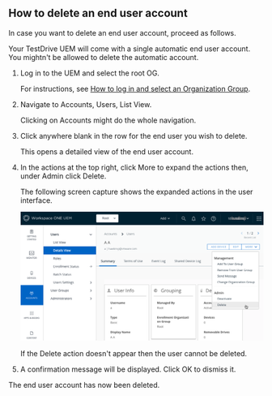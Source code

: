 ## How to delete an end user account
In case you want to delete an end user account, proceed as follows.

Your TestDrive UEM will come with a single automatic end user account. You
mightn't be allowed to delete the automatic account.

1.  Log in to the UEM and select the root OG.

    For instructions, see [How to log in and select an Organization Group](../../03Task_Configure-management-console-enrollment/03How-to-log-in-and-select-an-Organization-Group/readme.md).

2.  Navigate to Accounts, Users, List View.

    Clicking on Accounts might do the whole navigation.

3.  Click anywhere blank in the row for the end user you wish to delete.

    This opens a detailed view of the end user account.

4.  In the actions at the top right, click More to expand the actions then,
    under Admin click Delete.

    The following screen capture shows the expanded actions in the user
    interface.

    ![**Screen Capture:** UEM Delete End User](ScreenCapture_UEMDeleteUser.png)

    If the Delete action doesn't appear then the user cannot be deleted.

5.  A confirmation message will be displayed. Click OK to dismiss it.

The end user account has now been deleted.

